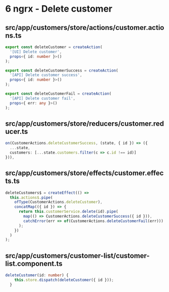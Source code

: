 # 6 ngrx - Delete customer

## src/app/customers/store/actions/customer.actions.ts

```ts
export const deleteCustomer = createAction(
  '[UI] Delete customer',
  props<{ id: number }>()
);

export const deleteCustomerSuccess = createAction(
  '[API] Delete customer success',
  props<{ id: number }>()
);

export const deleteCustomerFail = createAction(
  '[API] Delete customer fail',
  props<{ err: any }>()
);
```

## src/app/customers/store/reducers/customer.reducer.ts

```ts
on(CustomerActions.deleteCustomerSuccess, (state, { id }) => ({
  ...state,
  customers: [...state.customers.filter(c => c.id !== id)]
})),
```

## src/app/customers/store/effects/customer.effects.ts

```ts
deleteCustomers$ = createEffect(() =>
  this.actions$.pipe(
    ofType(CustomerActions.deleteCustomer),
    concatMap(({ id }) => {
      return this.customerService.delete(id).pipe(
        map(() => CustomerActions.deleteCustomerSuccess({ id })),
        catchError(err => of(CustomerActions.deleteCustomerFail(err)))
      );
    })
  )
);
```

## src/app/customers/customer-list/customer-list.component.ts

```ts
deleteCustomer(id: number) {
    this.store.dispatch(deleteCustomer({ id }));
  }
```
